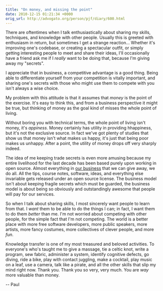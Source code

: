 ```yaml
---
title: "On money, and missing the point"
date: 2010-12-15 01:21:34 +0000
orig_url: http://advogato.org/person/pjf/diary/600.html
---
```


There are oftentimes when I talk enthusiastically about sharing my skills,
techniques, and knowledge with other people. Usually this is greeted with
enthusiasm in return, but sometimes I get a strange reaction... Whether it's
improving one's codebase, or creating a spectacular outfit, or simply getting
interesting people to meet and share their ideas, I'll occasionally have a
friend ask me if I *really* want to be doing that, because I'm giving away
my "secrets".

I appreciate that in business, a competitive advantage is a good thing. Being
able to differentiate yourself from your competition is vitally important, and
sharing one's secrets with those who might use them to compete with you isn't
always a wise choice.

My problem with this attitude is that it assumes that *money* is the point
of the exercise.  It's easy to think this, and from a business perspective it
might be true, but thinking of money as the goal kind of misses the whole point
of living.

<!--more-->

Without boring you with technical terms, the whole point of living isn't money,
it's *appiness*.  Money certainly has utility in providing hhappiness,
but it's not the exclusive source.  In fact we've got plenty of studies that
show us that money isn't what makes us happy, it's just that being poor makes
us unhappy.  After a point, the utility of money drops off very sharply indeed.

The idea of me keeping trade secrets is even more amusing because my entire
livelihood for the last decade has been based purely upon working in open
source. Almost everything in [our business](http://perltraining.com.au/)
that we can give away, we do all.  All the tips, course notes, software, ideas,
and everything else invariable gets released under an open source license.  The
business model isn't about keeping fragile secrets which must be guarded, the
business model is about being so obviously and outstandingly awesome that
people will pay for our services.

So when I talk about sharing skills, I most sincerely want people to learn from
that.  I *want* them to be able to do the things I can; in fact, I want
them to do them *better* than me.  I'm not worried about competing with
other people, for the simple fact that I'm not competing. The world is a better
place with more free software developers, more public speakers, more artists,
more fancy costumes, more collectives of clever people, and more *fun*.

Knowledge transfer is one of my most treasured and beloved activities.  To
everyone's who's taught me to give a massage, tie a celtic knot, write a
program, sew fabric, administer a system, identify cognitive defects, go
diving, ride a bike, play with contact juggling, make a cocktail, play music on
a leaf, use a camera, talk like a pirate, and all the other skills that slip my
mind right now.  Thank you.  Thank you so very, very much.  You are *way*
more valuable than money.

-- Paul
